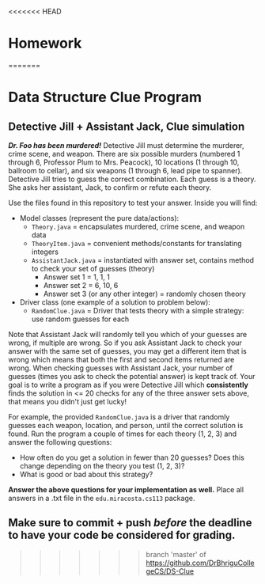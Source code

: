 <<<<<<< HEAD
# Homework
=======
# Data Structure Clue Program
## Detective Jill + Assistant Jack, Clue simulation



***Dr. Foo has been murdered!*** Detective Jill must determine the murderer, crime scene, and weapon. There are six possible murders (numbered 1 through 6, Professor Plum to Mrs. Peacock), 10 locations (1 through 10, ballroom to cellar), and six weapons (1 through 6, lead pipe to spanner). Detective Jill tries to guess the correct combination. Each guess is a theory. She asks her assistant, Jack, to confirm or refute each theory.

Use the files found in this repository to test your answer.  Inside you will find:

 - Model classes (represent the pure data/actions):
	 - `Theory.java` = encapsulates murdered, crime scene, and weapon data
	 - `TheoryItem.java` = convenient methods/constants for translating integers
	 - `AssistantJack.java` = instantiated with answer set, contains method to check your set of guesses (theory)
		 - Answer set 1 = 1, 1, 1
		 - Answer set 2 = 6, 10, 6
		 - Answer set 3 (or any other integer) = randomly chosen theory
 - Driver class (one example of a solution to problem below):
	 - `RandomClue.java` = Driver that tests theory with a simple strategy: use random guesses for each

Note that Assistant Jack will randomly tell you which of your guesses are wrong, if multiple are wrong.  So if you ask Assistant Jack to check your answer with the same set of guesses, you may get a different item that is wrong which means that both the first and second items returned are wrong.  When checking guesses with Assistant Jack, your number of guesses (times you ask to check the potential answer) is kept track of.  Your goal is to write a program as if you were Detective Jill which **consistently** finds the solution in <= 20 checks for any of the three answer sets above, that means you didn't just get lucky!

For example, the provided `RandomClue.java` is a driver that randomly guesses each weapon, location, and person, until the correct solution is found.  Run the program a couple of times for each theory (1, 2, 3) and answer the following questions:
 - How often do you get a solution in fewer than 20 guesses?  Does this change depending on the theory you test (1, 2, 3)?
 - What is good or bad about this strategy?

**Answer the above questions for your implementation as well.** Place all answers in a .txt file in the `edu.miracosta.cs113` package.

## Make sure to commit + push *before* the deadline to have your code be considered for grading.


>>>>>>> branch 'master' of https://github.com/DrBhriguCollegeCS/DS-Clue
